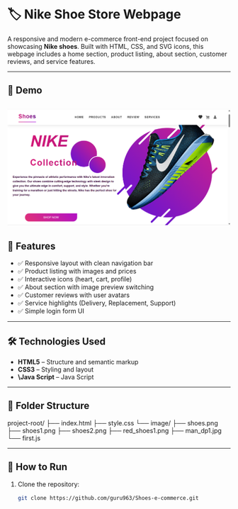 # 🏷️ Nike Shoe Store Webpage

A responsive and modern e-commerce front-end project focused on showcasing **Nike shoes**. Built with HTML, CSS, and SVG icons, this webpage includes a home section, product listing, about section, customer reviews, and service features.  

---

## 📸 Demo
![Screenshot of Nike Shoe Store](./ss/Screenshot%202025-06-16%20195835.png)
---

## 🚀 Features

- ✅ Responsive layout with clean navigation bar
- ✅ Product listing with images and prices
- ✅ Interactive icons (heart, cart, profile)
- ✅ About section with image preview switching
- ✅ Customer reviews with user avatars
- ✅ Service highlights (Delivery, Replacement, Support)
- ✅ Simple login form UI

---

## 🛠️ Technologies Used

- **HTML5** – Structure and semantic markup  
- **CSS3** – Styling and layout  
- **\Java Script** – Java Script

---

## 📂 Folder Structure

project-root/
├── index.html
├── style.css
└── image/
├── shoes.png
├── shoes1.png
├── shoes2.png
├── red_shoes1.png
├── man_dp1.jpg
└── first.js


---

## 🧪 How to Run

1. Clone the repository:
   ```bash
   git clone https://github.com/guru963/Shoes-e-commerce.git
